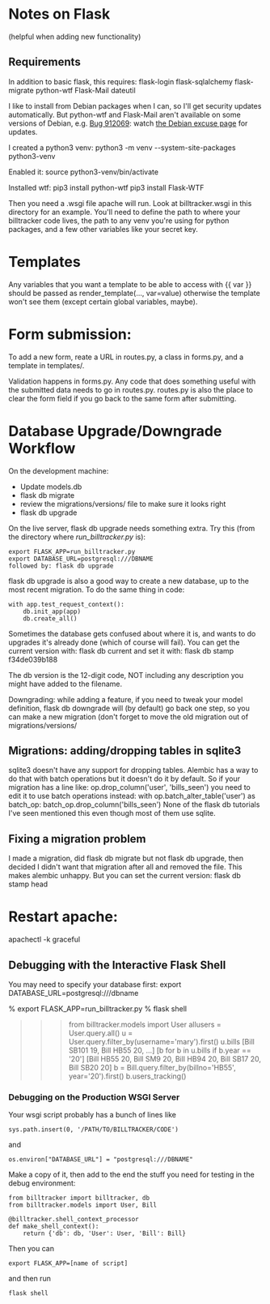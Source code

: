 # Notes on Flask

(helpful when adding new functionality)

## Requirements

In addition to basic flask, this requires:
flask-login flask-sqlalchemy flask-migrate python-wtf Flask-Mail dateutil

I like to install from Debian packages when I can, so I'll get
security updates automatically. But python-wtf and Flask-Mail
aren't available on some versions of Debian, e.g.
[Bug 912069](https://bugs.debian.org/cgi-bin/bugreport.cgi?bug=912069):
watch [the Debian excuse page](https://qa.debian.org/excuses.php?package=flask-wtf) for updates.

I created a python3 venv:
python3 -m venv --system-site-packages python3-venv

Enabled it:
source python3-venv/bin/activate

Installed wtf:
pip3 install python-wtf
pip3 install Flask-WTF

Then you need a .wsgi file apache will run.
Look at billtracker.wsgi in this directory for an example.
You'll need to define the path to where your billtracker code lives,
the path to any venv you're using for python packages,
and a few other variables like your secret key.

# Templates

Any variables that you want a template to be able to access with {{ var }}
should be passed as render_template(..., var=value) otherwise the template
won't see them (except certain global variables, maybe).

# Form submission:

To add a new form, reate a URL in routes.py, a class in forms.py,
and a template in templates/.

Validation happens in forms.py.
Any code that does something useful with the submitted data needs
to go in routes.py.
routes.py is also the place to clear the form field if you go back to
the same form after submitting.

# Database Upgrade/Downgrade Workflow

On the development machine:
- Update models.db
- flask db migrate
- review the migrations/versions/ file to make sure it looks right
- flask db upgrade

On the live server, flask db upgrade needs something extra.
Try this (from the directory where *run_billtracker.py* is):
```
export FLASK_APP=run_billtracker.py
export DATABASE_URL=postgresql:///DBNAME
followed by: flask db upgrade
```

flask db upgrade is also a good way to create a new database,
up to the most recent migration. To do the same thing in code:
```
with app.test_request_context():
    db.init_app(app)
    db.create_all()
```


Sometimes the database gets confused about where it is, and wants to
do upgrades it's already done (which of course will fail).
You can get the current version with:
  flask db current
and set it with:
  flask db stamp f34de039b188

The db version is the 12-digit code, NOT including any description you
might have added to the filename.

Downgrading: while adding a feature, if you need to tweak your model
definition, flask db downgrade will (by default) go back one step, so
you can make a new migration (don't forget to move the old migration
out of migrations/versions/

## Migrations: adding/dropping tables in sqlite3

sqlite3 doesn't have any support for dropping tables.
Alembic has a way to do that with batch operations but it doesn't
do it by default. So if your migration has a line like:
    op.drop_column('user', 'bills_seen')
you need to edit it to use batch operations instead:
    with op.batch_alter_table('user') as batch_op:
        batch_op.drop_column('bills_seen')
None of the flask db tutorials I've seen mentioned this
even though most of them use sqlite.


## Fixing a migration problem

I made a migration, did flask db migrate but not flask db upgrade,
then decided I didn't want that migration after all and removed the
file. This makes alembic unhappy. But you can set the current version:
flask db stamp head

# Restart apache:

apachectl -k graceful


## Debugging with the Interactive Flask Shell

You may need to specify your database first:
export DATABASE_URL=postgresql:///dbname

% export FLASK_APP=run_billtracker.py
% flask shell
>>> from billtracker.models import User
>>> allusers = User.query.all()
>>> u = User.query.filter_by(username='mary').first()
>>> u.bills
[Bill SB101 19, Bill HB55 20, ...]
>>> [b for b in u.bills if b.year == '20']
[Bill HB55 20, Bill SM9 20, Bill HB94 20, Bill SB17 20, Bill SB20 20]
>>> b =  Bill.query.filter_by(billno='HB55', year='20').first()
>>> b.users_tracking()


### Debugging on the Production WSGI Server

Your wsgi script probably has a bunch of lines like
```
sys.path.insert(0, '/PATH/TO/BILLTRACKER/CODE')
```
and
```
os.environ["DATABASE_URL"] = "postgresql:///DBNAME"
```

Make a copy of it, then add to the end the stuff you need for
testing in the debug environment:
```
from billtracker import billtracker, db
from billtracker.models import User, Bill

@billtracker.shell_context_processor
def make_shell_context():
    return {'db': db, 'User': User, 'Bill': Bill}
```

Then you can

```
export FLASK_APP=[name of script]
```

and then run
```
flask shell
```
